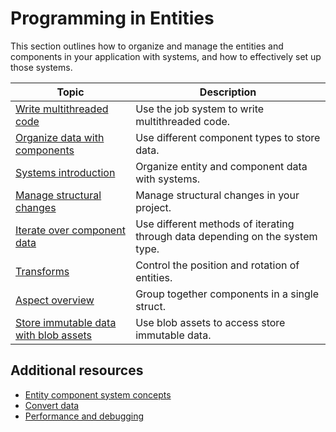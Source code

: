 # Programming in Entities

This section outlines how to organize and manage the entities and components in your application with systems, and how to effectively set up those systems.

|**Topic**|**Description**|
|---|---|
|[Write multithreaded code](systems-scheduling-jobs.md)|Use the job system to write multithreaded code.|
|[Organize data with components](components-intro.md)|Use different component types to store data.|
|[Systems introduction](systems-intro.md)|Organize entity and component data with systems.|
|[Manage structural changes](systems-manage-structural-changes.md)|Manage structural changes in your project.|
|[Iterate over component data](systems-iterating-data-intro.md)|Use different methods of iterating through data depending on the system type.|
|[Transforms](transforms-intro.md)|Control the position and rotation of entities.|
|[Aspect overview](aspects-intro.md)|Group together components in a single struct.|
|[Store immutable data with blob assets](blob-assets-intro.md)|Use blob assets to access store immutable data.|

## Additional resources

* [Entity component system concepts](concepts-intro.md)
* [Convert data](conversion-intro.md)
* [Performance and debugging](performance-debugging.md)
